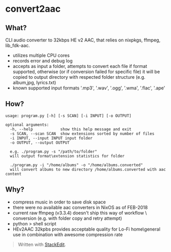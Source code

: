 ﻿# convert2aac

## What?
CLI audio converter to 32kbps HE v2 AAC, that relies on nixpkgs, ffmpeg, lib_fdk-aac.
+ utilizes multiple CPU cores
+ records error and debug log
+ accepts as input a folder, attempts to convert each file if format supported, otherwise (or if conversion failed for specific file) it will be copied to output directory with respected folder structure (e.g. album,jpg, lyrics.txt)
+ known supported input formats '.mp3', '.wav', '.ogg', '.wma', '.flac', '.ape'


## How?

    usage: program.py [-h] [-s SCAN] [-i INPUT] [-o OUTPUT]
    
    optional arguments:
      -h, --help            show this help message and exit
      -s SCAN, --scan SCAN  show extensions sorted by number of files
      -i INPUT, --input INPUT input folder
      -o OUTPUT, --output OUTPUT
      
      e.g. ./program.py -s "/path/to/folder"
      will output format\extension statistics for folder
      
      ./program.py -i "/home/albums" -o "/home/albums.converted"
      will convert albums to new directory /home/albums.converted with aac content
       



## Why?
- compress music in order to save disk space
- there were no available aac converters in NixOS as of FEB-2018
- current raw ffmpeg (v3.3.4) doesn't ship this way of workflow \ conversion (e.g. with folder copy and retry attempt)
- python > shell script
- HEv2AAC 32kpbs provides acceptable quality for Lo-Fi home\general use in combination with awesome compression rate


> Written with [StackEdit](https://stackedit.io/).
